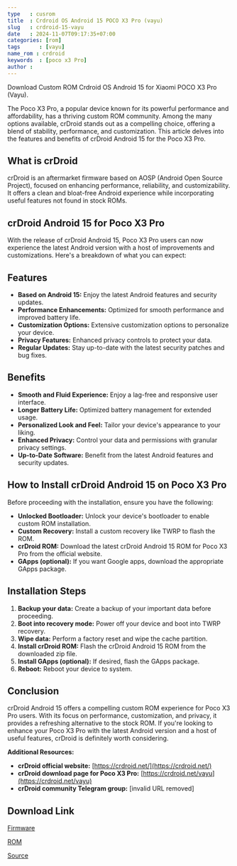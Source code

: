```yaml
---
type   : cusrom
title  : Crdroid OS Android 15 POCO X3 Pro (vayu)
slug   : crdroid-15-vayu
date   : 2024-11-07T09:17:35+07:00
categories: [rom]
tags      : [vayu]
name_rom : crdroid
keywords  : [poco x3 Pro]
author :
---
```


Download Custom ROM Crdroid OS Android 15 for Xiaomi POCO X3 Pro (Vayu).


The Poco X3 Pro, a popular device known for its powerful performance and affordability, has a thriving custom ROM community. Among the many options available, crDroid stands out as a compelling choice, offering a blend of stability, performance, and customization. This article delves into the features and benefits of crDroid Android 15 for the Poco X3 Pro.

## What is crDroid

crDroid is an aftermarket firmware based on AOSP (Android Open Source Project), focused on enhancing performance, reliability, and customizability. It offers a clean and bloat-free Android experience while incorporating useful features not found in stock ROMs.

## crDroid Android 15 for Poco X3 Pro

With the release of crDroid Android 15, Poco X3 Pro users can now experience the latest Android version with a host of improvements and customizations. Here's a breakdown of what you can expect:

## Features

* **Based on Android 15:** Enjoy the latest Android features and security updates.
* **Performance Enhancements:** Optimized for smooth performance and improved battery life.
* **Customization Options:** Extensive customization options to personalize your device.
* **Privacy Features:** Enhanced privacy controls to protect your data.
* **Regular Updates:** Stay up-to-date with the latest security patches and bug fixes.

## Benefits

* **Smooth and Fluid Experience:** Enjoy a lag-free and responsive user interface.
* **Longer Battery Life:** Optimized battery management for extended usage.
* **Personalized Look and Feel:** Tailor your device's appearance to your liking.
* **Enhanced Privacy:** Control your data and permissions with granular privacy settings.
* **Up-to-Date Software:** Benefit from the latest Android features and security updates.

## How to Install crDroid Android 15 on Poco X3 Pro

Before proceeding with the installation, ensure you have the following:

* **Unlocked Bootloader:** Unlock your device's bootloader to enable custom ROM installation.
* **Custom Recovery:** Install a custom recovery like TWRP to flash the ROM.
* **crDroid ROM:** Download the latest crDroid Android 15 ROM for Poco X3 Pro from the official website.
* **GApps (optional):** If you want Google apps, download the appropriate GApps package.

## Installation Steps

1. **Backup your data:** Create a backup of your important data before proceeding.
2. **Boot into recovery mode:** Power off your device and boot into TWRP recovery.
3. **Wipe data:** Perform a factory reset and wipe the cache partition.
4. **Install crDroid ROM:** Flash the crDroid Android 15 ROM from the downloaded zip file.
5. **Install GApps (optional):** If desired, flash the GApps package.
6. **Reboot:** Reboot your device to system.

## Conclusion

crDroid Android 15 offers a compelling custom ROM experience for Poco X3 Pro users. With its focus on performance, customization, and privacy, it provides a refreshing alternative to the stock ROM. If you're looking to enhance your Poco X3 Pro with the latest Android version and a host of useful features, crDroid is definitely worth considering.

**Additional Resources:**

* **crDroid official website:** [https://crdroid.net/](https://crdroid.net/)
* **crDroid download page for Poco X3 Pro:** [https://crdroid.net/vayu](https://crdroid.net/vayu)
* **crDroid community Telegram group:** [invalid URL removed]


## Download Link
[Firmware](https://sourceforge.net/projects/crdroid/files/vayu/9.x/firmware/fw_vayu_bhima_V14.0.3.0.TJUMIXM.zip/download)

[ROM](https://sourceforge.net/projects/crdroid/files/vayu/11.x/)

[Source](https://crdroid.net/vayu/11)

